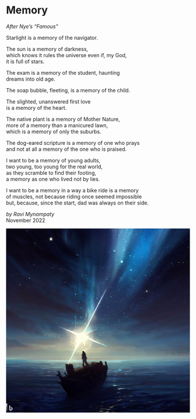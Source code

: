 # Memory  
_After Nye’s “Famous”_  

Starlight is a memory of the navigator.  

The sun is a memory of darkness,  
which knows it rules the universe even if, my God,  
it is full of stars.  

The exam is a memory of the student, haunting  
dreams into old age.  

The soap bubble, fleeting, is a memory of the child.  

The slighted, unanswered first love   
is a memory of the heart.  

The native plant is a memory of Mother Nature,  
more of a memory than a manicured lawn,  
which is a memory of only the suburbs.  

The dog-eared scripture is a memory of one who prays  
and not at all a memory of the one who is praised.  

I want to be a memory of young adults,  
two young, too young for the real world,  
as they scramble to find their footing,  
a memory as one who lived not by lies.  

I want to be a memory in a way a bike ride is a memory  
of muscles, not because riding once seemed impossible  
but, because, since the start, dad was always on their side.  

_by Ravi Mynampaty_  
November 2022

<img src="assets/images/starlight3.jpeg" alt="Navigating a ship by starlight" title="Navigating a ship by starlight">
